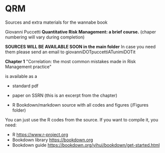 # QRM
Sources and extra materials for the wannabe book 

Giovanni Puccetti
**Quantitative Risk Management: a brief course.**
(chaper numbering will vary during completion)

**SOURCES WILL BE AVAILABLE SOON in the main folder**
In case you need them please send an email to giovanniDOTpuccettiATunimiDOTit

**Chapter 1** 
"Correlation: the most common mistakes made in Risk Management practice"

is available as a 

- standard pdf

- paper on SSRN (this is an excerpt from the chapter) 

- R Bookdown/markdown source with all codes and figures (/Figures folder)

You can just use the R codes from the source. If you want to compile it, you need:

- R https://www.r-project.org
- Bookdown library https://bookdown.org
- Bookdown guide https://bookdown.org/yihui/bookdown/get-started.html 
